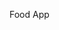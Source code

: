 Food App

<!-- Uploading "Screenshot_1738746539.png"... -->
<!-- Uploading "Screenshot_1738746552.png"... -->
<!-- Uploading "Screenshot_1738746557.png"... -->
